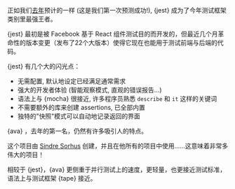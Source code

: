 正如我们[去年](/2016/en#test-framework)预计的一样 (这是我们第一次预测成功!), {jest} 成为了今年测试框架类别里最强王者。

{jest} 最初是被 Facebook 基于 React 组件测试目的而开发的，但最近几个月革命性的版本变更（发布了22个大版本）使得它现在也能用于测试前端与后端的代码。

{jest} 有几个大的闪光点：

* 无需配置, 默认地设定已经满足通常需求
* 强大的开发者体验 (智能观察模式, 直观的错误报告...)
* 语法上与 {mocha} 很接近, 许多程序员熟悉 `describe` 和 `it` 这样的关键词
* 不需要额外的库来创建 assertions, 已全部内置
* 独特的"快照"模式可以自动地记录返回的界面

{ava} ，去年的第一名，仍然有许多吸引人的特点。

这个项目由 [Sindre Sorhus](https://github.com/sindresorhus) 创建，并且在他所有的项目中使用……这意味着非常多伟大的项目！

相较于 {jest}，{ava} 更侧重于并行测试上的速度，更轻量，也更接近测试标准，语法上与测试框架 {tape} 接近。
